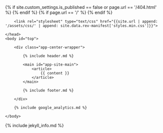<!DOCTYPE html>
<html lang="{{site.custom_settings.language_code}}" dir="ltr">
    <head>
        {% if site.custom_settings.is_published == false or page.url == '/404.html' %}
        <meta name="robots" content="noindex, nofollow">
        {% endif %}
        <meta charset="utf-8">
        <meta name="viewport" content="width=device-width, initial-scale=1, shrink-to-fit=no">
        <meta http-equiv="x-ua-compatible" content="ie=edge">
        {% if page.url == '/' %}
        <meta name="description" content="{{ site.custom_settings.description }}">
        {% endif %}
        <link rel="canonical" href="{{ page.url | replace:'index.html','' | prepend: site.url }}">
        <link rel="shortcut icon" type="image/x-icon" href="{{site.url}}/favicon.ico">
        <link href="https://fonts.googleapis.com/css?family=Roboto:400,700" rel="stylesheet">
        <title>{% if page.url == '/' %} {{site.custom_settings.name}} - {{site.custom_settings.description}}{% else %}{{page.title}} - {{site.custom_settings.name}}{% endif %}</title>

        <link rel="stylesheet" type="text/css" href="{{site.url | append: '/assets/css/' | append: site.data.rev-manifest['styles.min.css']}}">

    </head>
    <body id="top">

        <div class="app-center-wrapper">

            {% include header.md %}

            <main id="app-site-main">
                <article>
                    {{ content }}
                </article>
            </main>

            {% include footer.md %}

        </div>

        {% include google_analytics.md %}

    </body>
</html>

{% include jekyll_info.md %}
